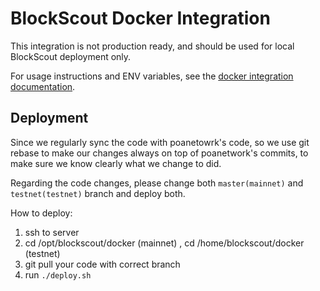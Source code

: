 # BlockScout Docker Integration

This integration is not production ready, and should be used for local BlockScout deployment only.

For usage instructions and ENV variables, see the [docker integration documentation](https://docs.blockscout.com/for-developers/information-and-settings/docker-integration-local-use-only).

## Deployment
Since we regularly sync the code with poanetowrk's code, so we use git rebase to make our changes always on top of poanetwork's commits, to make sure we know clearly what we change to did.

Regarding the code changes, please change both `master(mainnet)` and `testnet(testnet)` branch and deploy both. 

How to deploy:
1. ssh to server
2. cd /opt/blockscout/docker (mainnet) , cd /home/blockscout/docker (testnet)
3. git pull your code with correct branch
3. run `./deploy.sh`
